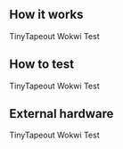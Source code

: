 <!---

This file is used to generate your project datasheet. Please fill in the information below and delete any unused
sections.

You can also include images in this folder and reference them in the markdown. Each image must be less than
512 kb in size, and the combined size of all images must be less than 1 MB.
-->

## How it works

TinyTapeout Wokwi Test

## How to test

TinyTapeout Wokwi Test

## External hardware

TinyTapeout Wokwi Test
